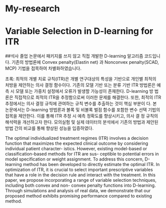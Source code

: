 # My-research
# Variable Selection in D-learning for ITR

##석사 졸업 논문에서 패키지를 쓰지 않고 직접 개발한 D-learning 알고리즘 코드입니다. 기존의 방법론에 Convex penalty(Elastin net) 과 Nonconvex penalty(SCAD, MCP) 기법을 접목하여 차별화하였습니다.





초록:
최적의 개별 치료 규칙(ITR)은 개별 연구대상의 특성을 기반으로 개인별 최적의 처방을 제안하는 의사 결정 함수이다. 기존의 모델 기반 또는 분류 기반 ITR 방법론은 예측 시 모델 또는 가중치 설정에서 오류가 발생할 가능성이 존재한다. D-learning 방 법론은 직접적으로 최적의 ITR을 추정함으로써 이러한 문제를 해결한다. 또한, 최적의 ITR 추정에서는 의사 결정 규칙에 관여하는 규칙 변수를 추출하는 것이 핵심 부분이 다. 본 논문에서는 D-learning 방법론과 볼록 및 비볼록 벌점 함수를 포함한 변수 선택 기법의 접목을 제안한다. 이를 통해 ITR 추정 시 예측 정확도를 향상시키고, 의사 결 정 규칙의 해석력을 개선하고자 한다. 모의실험 및 실제 데이터의 분석에서 기존의 방법과 제안된 방법 간의 비교를 통해 향상된 성능을 입증하였다.



The optimal individualized treatment regimes (ITR) involves a decision function that maximizes the expected clinical outcome by considering individual patient character- istics. However, existing model-based or classification-based methods for ITR are sus- ceptible to potential errors in model specification or weight assignment. To address this concern, D-learning method has been developed to directly estimate the optimal ITR. In optimization of ITR, it is crucial to select important prescriptive variables that have a role in the decision rule and interact with the treatment. In this paper, we propose incorporating a range of variable selection techniques, including both convex and non- convex penalty functions into D-learning. Through simulations and analysis of real data, we demonstrate that our proposed method exhibits promising performance compared to existing method.







